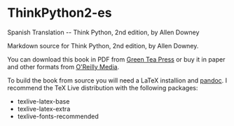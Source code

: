 ThinkPython2-es
===============

Spanish Translation -- Think Python, 2nd edition, by Allen Downey

Markdown source for Think Python, 2nd edition, by Allen Downey.

You can download this book in PDF from [Green Tea Press](http://greenteapress.com/wp/think-python-2e/) or buy it in paper and other formats from [O'Reilly Media](http://shop.oreilly.com/product/0636920045267.do).

To build the book from source you will need a LaTeX installion and [pandoc](http://johnmacfarlane.net/pandoc/installing.html).  I recommend the TeX Live distribution with the following packages:

* texlive-latex-base
* texlive-latex-extra
* texlive-fonts-recommended

